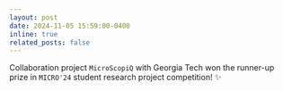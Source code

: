 ```yaml
---
layout: post
date: 2024-11-05 15:59:00-0400
inline: true
related_posts: false
---
```

Collaboration project `MicroScopiQ` with Georgia Tech won the runner-up prize in `MICRO'24` student research project competition! :sparkles: